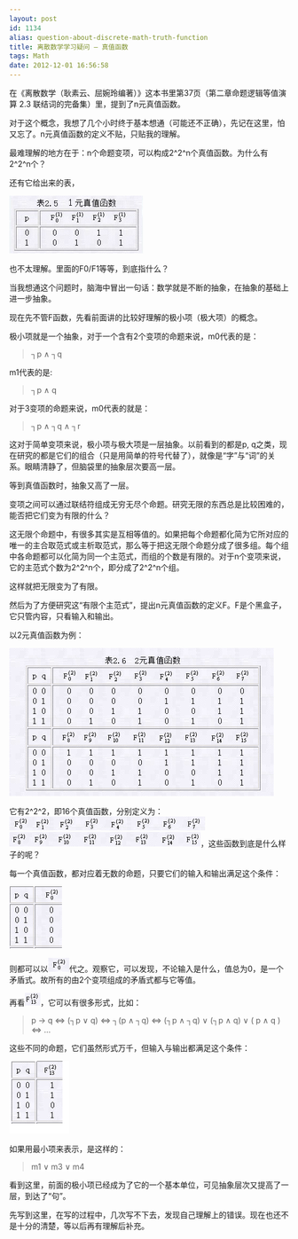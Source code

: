```yaml
---
layout: post
id: 1134
alias: question-about-discrete-math-truth-function
title: 离散数学学习疑问 – 真值函数
tags: Math
date: 2012-12-01 16:56:58
---
```


在《离散数学（耿素云、屈婉玲编著）》这本书里第37页（第二章命题逻辑等值演算 2.3 联结词的完备集）里，提到了n元真值函数。

对于这个概念，我想了几个小时终于基本想通（可能还不正确），先记在这里，怕又忘了。n元真值函数的定义不贴，只贴我的理解。

最难理解的地方在于：n个命题变项，可以构成2^2^n个真值函数。为什么有2^2^n个？

还有它给出来的表，

[![image](/user_images/1134-1.png "image")](/user_images/1134-1.png)

也不太理解。里面的F0/F1等等，到底指什么？

当我想通这个问题时，脑海中冒出一句话：数学就是不断的抽象，在抽象的基础上进一步抽象。

现在先不管F函数，先看前面讲的比较好理解的极小项（极大项）的概念。

极小项就是一个抽象，对于一个含有2个变项的命题来说，m0代表的是：

> ┐p ∧ ┐q

m1代表的是:

> ┐p ∧ q

对于3变项的命题来说，m0代表的就是：

> ┐p ∧ ┐q ∧ ┐r

这对于简单变项来说，极小项与极大项是一层抽象。以前看到的都是p, q之类，现在研究的都是它们的组合（只是用简单的符号代替了），就像是“字”与“词”的关系。眼睛清静了，但脑袋里的抽象层次要高一层。

等到真值函数时，抽象又高了一层。

变项之间可以通过联结符组成无穷无尽个命题。研究无限的东西总是比较困难的，能否把它们变为有限的什么？

这无限个命题中，有很多其实是互相等值的。如果把每个命题都化简为它所对应的唯一的主合取范式或主析取范式，那么等于把这无限个命题分成了很多组。每个组中各命题都可以化简为同一个主范式，而组的个数是有限的。对于n个变项来说，它的主范式个数为2^2^n个，即分成了2^2^n个组。

这样就把无限变为了有限。

然后为了方便研究这“有限个主范式”，提出n元真值函数的定义F。F是个黑盒子，它只管内容，只看输入和输出。

以2元真值函数为例：

[![image](/user_images/1134-3.png "image")](/user_images/1134-3.png)

它有2^2^2，即16个真值函数，分别定义为：[![image](/user_images/1134-5.png "image")](/user_images/1134-5.png)[![image](/user_images/1134-7.png "image")](/user_images/1134-7.png)，这些函数到底是什么样子的呢？

每一个真值函数，都对应着无数的命题，只要它们的输入和输出满足这个条件：

[![image](/user_images/1134-9.png "image")](/user_images/1134-9.png)

则都可以以[![image](/user_images/1134-11.png "image")](/user_images/1134-11.png)代之。观察它，可以发现，不论输入是什么，值总为0，是一个矛盾式。故所有的由2个变项组成的矛盾式都与它等值。

再看[![image](/user_images/1134-13.png "image")](/user_images/1134-13.png)，它可以有很多形式，比如：

> p -> q  <=> (┐p ∨ q) <=> ┐(p ∧ ┐q) <=> (┐p ∧ ┐q) ∨ (┐p ∧ q) ∨ ( p ∧ q ) <=> ...

这些不同的命题，它们虽然形式万千，但输入与输出都满足这个条件：

[![image](/user_images/1134-15.png "image")](/user_images/1134-15.png)

如果用最小项来表示，是这样的：

> <font style="background-color: #ffffff">m1 ∨ m3 ∨ m4</font>

看到这里，前面的极小项已经成为了它的一个基本单位，可见抽象层次又提高了一层，到达了“句”。

先写到这里，在写的过程中，几次写不下去，发现自己理解上的错误。现在也还不是十分的清楚，等以后再有理解后补充。
